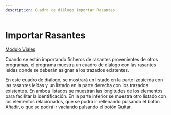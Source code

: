 ```yaml
---
description: Cuadro de diálogo Importar Rasantes
---
```


# Importar Rasantes

[ Módulo Viales](../../../untitled-288/)

Cuando se están importando ficheros de rasantes provenientes de otros programas, el programa muestra un cuadro de diálogo con las rasantes leídas donde se deberán asignar a los trazados existentes.

En este cuadro de diálogo, se mostrará un listado en la parte izquierda con las rasantes leídas y un listado en la parte derecha con los trazados existentes. En ambos listados se muestran las longitudes de los elementos para facilitar la identificación. En la parte inferior se muestra otro listado con los elementos relacionados, que se podrá ir rellenando pulsando el botón Añadir, o que se podrá ir vaciando pulsando el botón Quitar.

